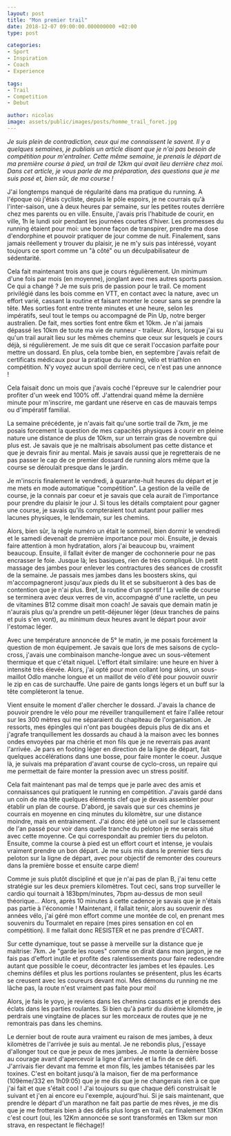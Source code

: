 ```yaml
---
layout: post
title: "Mon premier trail"
date: 2018-12-07 09:00:00.000000000 +02:00
type: post

categories:
- Sport
- Inspiration
- Coach
- Experience

tags:
- Trail
- Competition
- Debut

author: nicolas
image: assets/public/images/posts/homme_trail_foret.jpg
---
```

<em>Je suis plein de contradiction, ceux qui me connaissent le savent. Il y a quelques semaines, je publiais un article disant que je n'ai pas besoin de compétition pour m'entraîner. Cette même semaine, je prenais le départ de ma première course à pied, un trail de 12km qui avait lieu derrière chez moi. Dans cet article, je vous parle de ma préparation, des questions que je me suis posé et, bien sûr, de ma course !</em>

J'ai longtemps manqué de régularité dans ma pratique du running. A l'époque où j'étais cycliste, depuis le pôle espoirs, je ne courrais qu'à l'inter-saison, une à deux heures par semaine, sur les petites routes derrière chez mes parents ou en ville. Ensuite, j'avais pris l'habitude de courir, en ville, 1h le lundi soir pendant les journées courtes d'hiver. Les promesses du running étaient pour moi: une bonne façon de transpirer, prendre ma dose d'endorphine et pouvoir pratiquer de jour comme de nuit. Finalement, sans jamais réellement y trouver du plaisir, je ne m'y suis pas intéressé, voyant toujours ce sport comme un "à côté" ou un déculpabilisateur de sédentarité.

Cela fait maintenant trois ans que je cours régulièrement. Un minimum d'une fois par mois (en moyenne), jonglant avec mes autres sports passion. Ce qui a changé ? Je me suis pris de passion pour le trail. Ce moment privilégié dans les bois comme en VTT, en contact avec la nature, avec un effort varié, cassant la routine et faisant monter le coeur sans se prendre la tête. Mes sorties font entre trente minutes et une heure, selon les impératifs, seul tout le temps ou accompagné de Pin Up, notre berger australien. De fait, mes sorties font entre 6km et 10km. Je n'ai jamais dépassé les 10km de toute ma vie de runneur - traileur. Alors, lorsque j'ai su qu'un trail aurait lieu sur les mêmes chemins que ceux sur lesquels je cours déjà, si régulièrement. Je me suis dit que ce serait l'occasion parfaite pour mettre un dossard. En plus, cela tombe bien, en septembre j'avais refait de certificats médicaux pour la pratique du running, vélo et triathlon en compétition. N'y voyez aucun spoil derrière ceci, ce n'est pas une annonce !

Cela faisait donc un mois que j'avais coché l'épreuve sur le calendrier pour profiter d'un week end 100% off. J'attendrai quand même la dernière minute pour m'inscrire, me gardant une réserve en cas de mauvais temps ou d'impératif familial.

La semaine précédente, je n'avais fait qu'une sortie trail de 7km, je me posais forcement la question de mes capacités physiques à courir en pleine nature une distance de plus de 10km, sur un terrain gras de novembre qui plus est. Je savais que je ne maîtrisais absolument pas cette distance et que je devrais finir au mental. Mais je savais aussi que je regretterais de ne pas passer le cap de ce premier dossard de running alors même que la course se déroulait presque dans le jardin.

Je m'inscris finalement le vendredi, à quarante-huit heures du départ et je me mets en mode automatique "compétition". La gestion de la veille de course, je la connais par coeur et je savais que cela aurait de l'importance pour prendre du plaisir le jour J. Si tous les détails comptaient pour gagner une course, je savais qu'ils compteraient tout autant pour pallier mes lacunes physiques, le lendemain, sur les chemins.

Alors, bien sûr, la règle numéro un était le sommeil, bien dormir le vendredi et le samedi devenait de première importance pour moi. Ensuite, je devais faire attention à mon hydratation, alors j'ai beaucoup bu, vraiment beaucoup. Ensuite, il fallait éviter de manger de cochonnerie pour ne pas encrasser le foie. Jusque là; les basiques, rien de très compliqué. Un petit massage des jambes pour enlever les contractures des séances de crossfit de la semaine. Je passais mes jambes dans les boosters skins, qui m'accompagneront jusqu'aux pieds du lit et se subsitueront à des bas de contention que je n'ai plus. Bref, la routine d'un sportif ! La veille de course se terminera avec deux verres de vin, accompagné d'une raclette, un peu de vitamines B12 comme disait mon coach! Je savais que demain matin je n'aurais plus qu'a prendre un petit-déjeuner léger (deux tranches de pains et puis s'en vont), au minimum deux heures avant le départ pour avoir l'estomac léger.

Avec une température annoncée de 5° le matin, je me posais forcément la question de mon équipement. Je savais que lors de mes saisons de cyclo-cross, j'avais une combinaison manche-longue avec un sous-vêtement thermique et que c'était niquel. L'effort était similaire: une heure en hiver à intensité très élevée. Alors, j'ai opté pour mon collant long skins, un sous-maillot Odlo manche longue et un maillot de vélo d'été pour pouvoir ouvrir le zip en cas de surchauffe. Une paire de gants longs légers et un buff sur la tête compléteront la tenue.

Vient ensuite le moment d'aller chercher le dossard. J'avais la chance de pouvoir prendre le vélo pour me réveiller tranquillement et faire l'allée retour sur les 300 mètres qui me séparaient du chapiteau de l'organisation. Je ressorts, mes épingles qui n'ont pas bougées depuis plus de dix ans et j'agrafe tranquillement les dossards au chaud à la maison avec les bonnes ondes envoyées par ma chérie et mon fils que je ne reverrais pas avant l'arrivée. Je pars en footing léger en direction de la ligne de départ, fait quelques accélérations dans une bosse, pour faire monter le coeur. Jusque là, je suivais ma préparation d'avant course de cyclo-cross, un repaire qui me permettait de faire monter la pression avec un stress positif.

Cela fait maintenant pas mal de temps que je parle avec des amis et connaissances qui pratiquent le running en compétition. J'avais gardé dans un coin de ma tête quelques éléments clef que je devais assembler pour établir un plan de course. D'abord, je savais que sur ces chemins je courrais en moyenne en cinq minutes du kilomètre, sur une distance moindre, mais en entrainement. J'ai donc été jeté un oeil sur le classement de l'an passé pour voir dans quelle tranche du peloton je me serais situé avec cette moyenne. Ce qui correspondait au premier tiers du peloton. Ensuite, comme la course à pied est un effort court et intense, je voulais vraiment prendre un bon départ. Je me suis mis dans le premier tiers du peloton sur la ligne de départ, avec pour objectif de remonter des coureurs dans la première bosse et ensuite carpe diem!

Comme je suis plutôt discipliné et que je n'ai pas de plan B, j'ai tenu cette stratégie sur les deux premiers kilomètres. Tout ceci, sans trop surveiller le cardio qui tournait à 183bpm/minutes, 7bpm au-dessus de mon seuil théorique... Alors, après 10 minutes à cette cadence je savais que je n'étais pas partie à l'économie ! Maintenant, il fallait tenir, alors au souvenir des années vélo, j'ai géré mon effort comme une montée de col, en prenant mes souvenirs du Tourmalet en repaire (mes pires sensation en col en compétition). Il me fallait donc RESISTER et ne pas prendre d'ECART.

Sur cette dynamique, tout se passe à merveille sur la distance que je maitrise: 7km. Je "garde les roues" comme on dirait dans mon jargon, je ne fais pas d'effort inutile et profite des ralentissements pour faire redescendre autant que possible le coeur, décontracter les jambes et les épaules. Les chemins défiles et plus les portions roulantes se présentent, plus les écarts se creusent avec les coureurs devant moi. Mes démons du running ne me lâche pas, la route n'est vraiment pas faite pour moi!

Alors, je fais le yoyo, je reviens dans les chemins cassants et je prends des éclats dans les parties roulantes. Si bien qu'à partir du dixième kilomètre, je perdrais une vingtaine de places sur les morceaux de routes que je ne remontrais pas dans les chemins.

Le dernier bout de route aura vraiment eu raison de mes jambes, à deux kilomètres de l'arrivée je suis au mental. Je ne rebondis plus, j'essaye d'allonger tout ce que je peux de mes jambes. Je monte la dernière bosse au courage avant d'apercevoir la ligne d'arrivée et la fin de ce défi. J'arrivais fier devant ma femme et mon fils, les jambes tétanisées par les toxines. C'est en boitant jusqu'à la maison, fier de ma performance (109ème/332 en 1h09:05) que je me dis que je ne changerais rien à ce que j'ai fait et que s'était cool ! J'ai toujours su que chaque défi construisait le suivant et j'en ai encore eu l'exemple, aujourd'hui. Si je sais maintenant, que prendre le départ d'un marathon ne fait pas partie de mes rêves, je me dis que je me frotterais bien à des défis plus longs en trail, car finalement 13Km c'est court (oui, les 12Km annoncée se sont transformés en 13km sur mon strava, en respectant le fléchage)!
